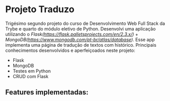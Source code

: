 # Projeto Traduzo # 

Trigésimo segundo projeto do curso de Desenvolvimento Web Full Stack da Trybe e quarto do módulo eletivo de Python. Desenvolvi uma aplicação utilizando o _Flask(https://flask.palletsprojects.com/en/2.3.x/)_ + _MongoDB(https://www.mongodb.com/pt-br/atlas/database)_. Esse app implementa uma página de tradução de textos com histórico. Principais conhecimentos desenvolvidos e aperfeiçoados neste projeto:
 
 - Flask
 - MongoDB
 - Testes em Python
 - CRUD com Flask

  ## Features implementadas: ##


